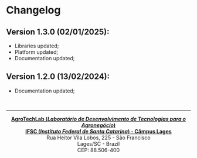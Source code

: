 # Changelog

## <b>Version 1.3.0 (02/01/2025):</b>
   - Libraries updated;
   - Platform updated;
   - Documentation updated;

## <b>Version 1.2.0 (13/02/2024):</b>
   - Documentation updated;

<br><hr><p style="text-align: center;"><b><a href="https://agrotechlab.lages.ifsc.edu.br/">AgroTechLab (<i>Laboratório de Desenvolvimento de Tecnologias para o Agronegócio</i>)</a></b><br>
<b><a href="https://ifsc.edu.br/web/campus-lages">IFSC (<i>Instituto Federal de Santa Catarina</i>) - Câmpus Lages</a></b><br>
Rua Heitor Vila Lobos, 225 - São Francisco<br>
Lages/SC - Brazil<br>
CEP: 88.506-400</p>
